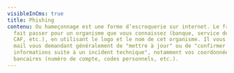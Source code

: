 ```yaml
---
visibleInCms: true
title: Phishing
contenu: Ou hameçonnage est une forme d’escroquerie sur internet. Le fraudeur se
  fait passer pour un organisme que vous connaissez (banque, service des impôts,
  CAF, etc.), en utilisant le logo et le nom de cet organisme. Il vous envoie un
  mail vous demandant généralement de "mettre à jour" ou de "confirmer vos
  informations suite à un incident technique", notamment vos coordonnées
  bancaires (numéro de compte, codes personnels, etc.).
---
```

